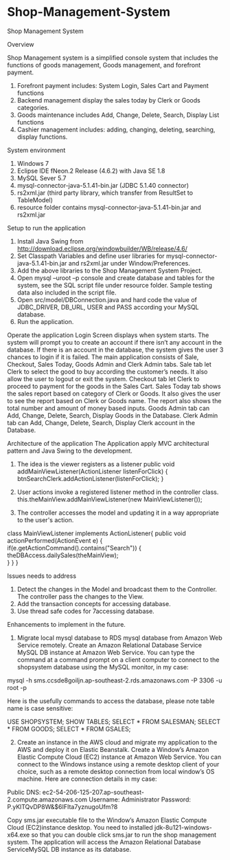 # Shop-Management-System

Shop Management System

Overview

Shop Management system is a simplified console system that includes the functions of goods management, Goods management, and forefront payment.
1.	Forefront payment includes: System Login, Sales Cart and Payment functions
2.	Backend management display the sales today by Clerk or Goods categories.
3.	Goods maintenance includes Add, Change, Delete, Search, Display List functions
4.	Cashier management includes: adding, changing, deleting, searching, display functions.

System environment
1.	Windows 7
2.	Eclipse IDE fNeon.2 Release (4.6.2) with Java SE 1.8 
3.	MySQL Sever 5.7
4.	mysql-connector-java-5.1.41-bin.jar (JDBC 5.1.40 connector)
5.	rs2xml.jar (third party library, which transfer from ResultSet to TableModel)
6.	resource folder contains mysql-connector-java-5.1.41-bin.jar and rs2xml.jar

Setup to run the application
1.	Install Java Swing from http://download.eclipse.org/windowbuilder/WB/release/4.6/
2.	Set Classpath Variables and define user libraries for mysql-connector-java-5.1.41-bin.jar and rs2xml.jar under Window/Preferences.
3.	Add the above libraries to the Shop Management System Project.
4.	Open mysql –uroot –p console and create database and tables for the system, see the SQL script file under resource folder. Sample testing data also included in the script file.
5.	Open src/model/DBConnection.java and hard code the value of JDBC_DRIVER, DB_URL, USER and PASS according your MySQL database.
6.	Run the application.

Operate the application
Login Screen displays when system starts. The system will prompt you to create an account if there isn’t any account in the database. If there is an account in the database, the system gives the user 3 chances to login if it is failed.
The main application consists of Sale, Checkout, Sales Today, Goods Admin and Clerk Admin tabs.
Sale tab let Clerk to select the good to buy according the customer’s needs. It also allow the user to logout or exit the system.
Checkout tab let Clerk to proceed to payment for the goods in the Sales Cart.
Sales Today tab shows the sales report based on category of Clerk or Goods. It also gives the user to see the report based on Clerk or Goods name. The report also shows the total number and amount of money based inputs.
Goods Admin tab can Add, Change, Delete, Search, Display Goods in the Database.
Clerk Admin tab can Add, Change, Delete, Search, Display Clerk account in the Database.

Architecture of the application
The Application apply MVC architectural pattern and Java Swing to the development. 
1.	The idea is the viewer registers as a listener
public void addMainViewListener(ActionListener listenForClick)
{
	btnSearchClerk.addActionListener(listenForClick);
}

2.	User actions invoke a registered listener method in the controller class. 
this.theMainView.addMainViewListener(new MainViewListener());
	


3.	The controller accesses the model and updating it in a way appropriate to the user's action.

class MainViewListener implements ActionListener{
public void actionPerformed(ActionEvent e) 
{
	if(e.getActionCommand().contains("Search")) 
       	{
		theDBAccess.dailySales(theMainView);	
	}
}
}

Issues needs to address
1.	Detect the changes in the Model and broadcast them to the Controller. The controller pass the changes to the View.
2.	Add the transaction concepts for accessing database.
3.	Use thread safe codes for 7accessing database.

Enhancements to implement in the future.

1.	Migrate local mysql database to RDS mysql database from Amazon Web Service remotely.
Create an Amazon Relational Database Service MySQL DB instance at Amazon Web Service. You can type the command at a command prompt on a client computer to connect to the shopsystem database using the MySQL monitor, in my case:

mysql -h sms.ccsde8goiljn.ap-southeast-2.rds.amazonaws.com -P 3306 -u root -p

Here is the usefully commands to access the database, please note table name is case sensitive:

USE SHOPSYSTEM;
SHOW TABLES;
SELECT * FROM SALESMAN;
SELECT * FROM GOODS;
SELECT * FROM GSALES;

2.	Create an instance in the AWS cloud and migrate my application to the AWS and deploy it on Elastic Beanstalk.
Create a Window’s Amazon Elastic Compute Cloud (EC2) instance at Amazon Web Service. You can connect to the Windows instance using a remote desktop client of your choice, such as a remote desktop connection from local window’s OS machine. Here are connection details in my case:

Public DNS:    ec2-54-206-125-207.ap-southeast-2.compute.amazonaws.com
Username:    Administrator
Password:    P.yKlTQvDP8W&$6IFIta7yznugoUfm?8

Copy sms.jar executable file to the Window’s Amazon Elastic Compute Cloud (EC2)instance desktop.  You need to installed jdk-8u121-windows-x64.exe so that you can double click sms.jar to run the shop management system. The application will access the Amazon Relational Database ServiceMySQL DB instance as its database. 



